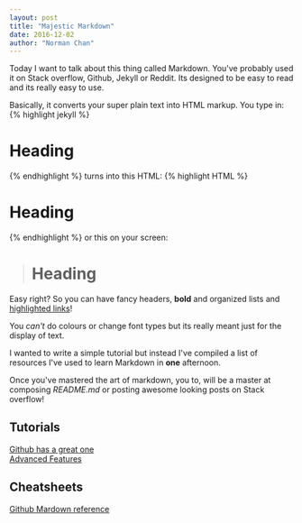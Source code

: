 ```yaml
---
layout: post
title: "Majestic Markdown"
date: 2016-12-02
author: "Norman Chan"
---
```


Today I want to talk about this thing called Markdown.  You've probably used it on Stack overflow, Github, Jekyll or Reddit.  Its designed to be easy to read and its really easy to use.

Basically, it converts your super plain text into HTML markup.  You type in:
{% highlight jekyll %}
# Heading
{% endhighlight %}
turns into this HTML:
{% highlight HTML %}
<h1>Heading</h1>
{% endhighlight %} or this on your screen:

> # Heading

Easy right? So you can have fancy headers, **bold** and organized lists and [highlighted links]()!

You _can't_ do colours or change font types but its really meant just for the display of text.

I wanted to write a simple tutorial but instead I've compiled a list of resources I've used to learn Markdown in **one** afternoon.

Once you've mastered the art of markdown, you to, will be a master at composing _README.md_ or posting awesome looking posts on Stack overflow!

## Tutorials
[Github has a great one](http://www.markdowntutorial.com/)  
[Advanced Features](https://blog.ghost.org/markdown/)

## Cheatsheets
[Github Mardown reference](https://github.com/adam-p/markdown-here/wiki/Markdown-Cheatsheet)
